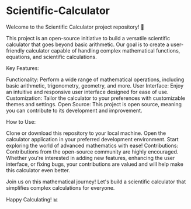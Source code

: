 # Scientific-Calculator
Welcome to the Scientific Calculator project repository! 🧮

This project is an open-source initiative to build a versatile scientific calculator that goes beyond basic arithmetic. Our goal is to create a user-friendly calculator capable of handling complex mathematical functions, equations, and scientific calculations.

Key Features:

Functionality: Perform a wide range of mathematical operations, including basic arithmetic, trigonometry, geometry, and more.
User Interface: Enjoy an intuitive and responsive user interface designed for ease of use.
Customization: Tailor the calculator to your preferences with customizable themes and settings.
Open Source: This project is open source, meaning you can contribute to its development and improvement.

How to Use:

Clone or download this repository to your local machine.
Open the calculator application in your preferred development environment.
Start exploring the world of advanced mathematics with ease!
Contributions:
Contributions from the open-source community are highly encouraged. Whether you're interested in adding new features, enhancing the user interface, or fixing bugs, your contributions are valued and will help make this calculator even better.

Join us on this mathematical journey! Let's build a scientific calculator that simplifies complex calculations for everyone.

Happy Calculating! 📊
